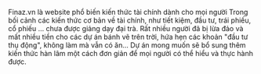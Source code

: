 Finaz.vn là website phổ biến kiến thức tài chính dành cho mọi người
Trong bối cảnh các kiến thức cơ bản về tài chính, như tiết kiệm, đầu tư, trái phiếu, cổ phiếu ... chưa được giảng dạy đại trà. Rất nhiều người đã bị lừa đảo và mất nhiều tiền cho các dự án bánh vẽ trên trời, hứa hẹn các khoản "đầu tư thụ động", không làm mà vẫn có ăn...
Dự án mong muốn sẽ bổ sung thêm kiến thức hàn lâm một cách đơn giản để mọi người có thể hiểu và thực hành được.
